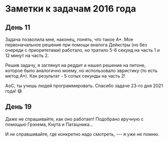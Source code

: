 # Заметки к задачам 2016 года

## День 11

Задача позволила мне, наконец, понять, что такое A*. Мое
первоначальное решение при помощи аналога Дейкстры (но без очереди с
приоритетами) работало, но тратило 5-6 секунд на часть 1 и 12 минут на часть 2.

Решив задачу, я заглянул на реддит и нашел решение на питоне, которое
было аналогично моему, но использовало эвристику (то есть метод A*). Как
результат - 5 сотых секунды на часть 2!

AoC, ты учишь людей программировать. Спасибо задаче 23-го дня 2021 года!
:smile:

## День 19

Даже не спрашивайте, как оно работает! Подобрано вручную с помощью
Грэхема, Кнута и Паташника...

И не справшивайте, где конкретно надо смотреть, --- я уже не помню.
